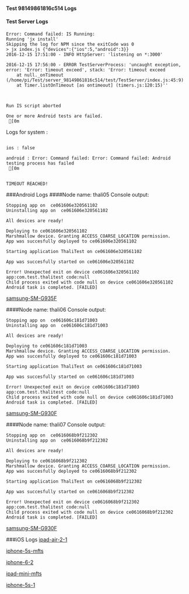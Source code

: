 #### Test 98149861816c514 Logs

#### Test Server Logs
```
Error: Command failed: IS Running:
Running 'jx install'
Skipping the log for NPM since the exitCode was 0
> jx index.js {"devices":{"ios":5,"android":3}}
2016-12-15 17:51:00 - INFO HttpServer: 'listening on *:3000'

2016-12-15 17:56:00 - ERROR TestServerProcess: 'uncaught exception, error: 'Error: timeout exceed', stack: 'Error: timeout exceed
    at null._onTimeout (/home/pi/Test/server_98149861816c514/test/TestServer/index.js:45:9)
    at Timer.listOnTimeout [as ontimeout] (timers.js:120:15)''


 
Run IS script aborted
 
One or more Android tests are failed.
 [0m

```


Logs for system : 
```

ios : false

android : Error: Command failed: Error: Command failed: Android testing process has failed
 [0m


TIMEOUT REACHED!
```
###Android Logs
####Node name: thali05
Console output:
```
Stopping app on  ce061606e320561102
Uninstalling app on  ce061606e320561102

All devices are ready!

Deploying to ce061606e320561102
Marshmallow device. Granting ACCESS_COARSE_LOCATION permission.
App was succesfully deployed to ce061606e320561102

Starting application ThaliTest on ce061606e320561102

App was succesfully started on ce061606e320561102

Error! Unexpected exit on device ce061606e320561102 app:com.test.thalitest code:null 
Child process exited with code null on device ce061606e320561102
Android task is completed. [FAILED]
```
[samsung-SM-G935F](https://github.com/ThaliTester/TestResults/blob/98149861816c514_Fixed_t_sync_by_using_relative_path_andrew-aladev/thali05_samsung-SM-G935F.md)

####Node name: thali06
Console output:
```
Stopping app on  ce061606c181d71003
Uninstalling app on  ce061606c181d71003

All devices are ready!

Deploying to ce061606c181d71003
Marshmallow device. Granting ACCESS_COARSE_LOCATION permission.
App was succesfully deployed to ce061606c181d71003

Starting application ThaliTest on ce061606c181d71003

App was succesfully started on ce061606c181d71003

Error! Unexpected exit on device ce061606c181d71003 app:com.test.thalitest code:null 
Child process exited with code null on device ce061606c181d71003
Android task is completed. [FAILED]
```
[samsung-SM-G930F](https://github.com/ThaliTester/TestResults/blob/98149861816c514_Fixed_t_sync_by_using_relative_path_andrew-aladev/thali06_samsung-SM-G930F.md)

####Node name: thali07
Console output:
```
Stopping app on  ce0616068b9f212302
Uninstalling app on  ce0616068b9f212302

All devices are ready!

Deploying to ce0616068b9f212302
Marshmallow device. Granting ACCESS_COARSE_LOCATION permission.
App was succesfully deployed to ce0616068b9f212302

Starting application ThaliTest on ce0616068b9f212302

App was succesfully started on ce0616068b9f212302

Error! Unexpected exit on device ce0616068b9f212302 app:com.test.thalitest code:null 
Child process exited with code null on device ce0616068b9f212302
Android task is completed. [FAILED]
```
[samsung-SM-G930F](https://github.com/ThaliTester/TestResults/blob/98149861816c514_Fixed_t_sync_by_using_relative_path_andrew-aladev/thali07_samsung-SM-G930F.md)




###iOS Logs
[ipad-air-2-1](https://github.com/ThaliTester/TestResults/blob/98149861816c514_Fixed_t_sync_by_using_relative_path_andrew-aladev/iOS_ipad-air-2-1.md)

[iphone-5s-mfts](https://github.com/ThaliTester/TestResults/blob/98149861816c514_Fixed_t_sync_by_using_relative_path_andrew-aladev/iOS_iphone-5s-mfts.md)

[iphone-6-2](https://github.com/ThaliTester/TestResults/blob/98149861816c514_Fixed_t_sync_by_using_relative_path_andrew-aladev/iOS_iphone-6-2.md)

[ipad-mini-mfts](https://github.com/ThaliTester/TestResults/blob/98149861816c514_Fixed_t_sync_by_using_relative_path_andrew-aladev/iOS_ipad-mini-mfts.md)

[iphone-5s-1](https://github.com/ThaliTester/TestResults/blob/98149861816c514_Fixed_t_sync_by_using_relative_path_andrew-aladev/iOS_iphone-5s-1.md)


